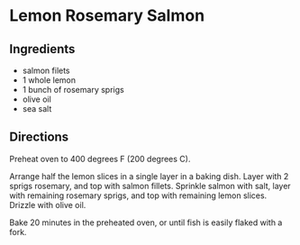 # Lemon Rosemary Salmon

## Ingredients
* salmon filets
* 1 whole lemon
* 1 bunch of rosemary sprigs
* olive oil
* sea salt

## Directions
Preheat oven to 400 degrees F (200 degrees C).

Arrange half the lemon slices in a single layer in a baking dish. Layer with 2 sprigs rosemary, and top with salmon fillets. Sprinkle salmon with salt, layer with remaining rosemary sprigs, and top with remaining lemon slices. Drizzle with olive oil.

Bake 20 minutes in the preheated oven, or until fish is easily flaked with a fork.
